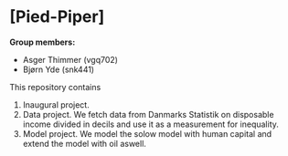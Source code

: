 # \[Pied-Piper\]

**Group members:**
- Asger Thimmer (vgq702)
- Bjørn Yde (snk441)

This repository contains  
1. Inaugural project. 
2. Data project. We fetch data from Danmarks Statistik on disposable income divided in decils and use it as a measurement for inequality.  
3. Model project. We model the solow model with human capital and extend the model with oil aswell.

